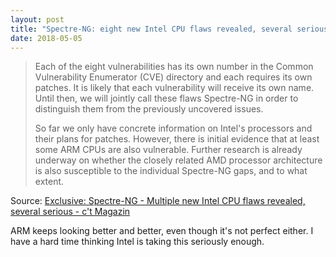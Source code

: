 ```yaml
---
layout: post
title: "Spectre-NG: eight new Intel CPU flaws revealed, several serious"
date: 2018-05-05
---
```


> Each of the eight vulnerabilities has its own number in the Common Vulnerability Enumerator (CVE) directory and each requires its own patches. It is likely that each vulnerability will receive its own name. Until then, we will jointly call these flaws Spectre-NG in order to distinguish them from the previously uncovered issues.
>
> So far we only have concrete information on Intel's processors and their plans for patches. However, there is initial evidence that at least some ARM CPUs are also vulnerable. Further research is already underway on whether the closely related AMD processor architecture is also susceptible to the individual Spectre-NG gaps, and to what extent.

Source: [Exclusive: Spectre-NG - Multiple new Intel CPU flaws revealed, several serious - c't Magazin](https://www.heise.de/ct/artikel/Exclusive-Spectre-NG-Multiple-new-Intel-CPU-flaws-revealed-several-serious-4040648.html)

ARM keeps looking better and better, even though it's not perfect either.  I have a hard time thinking Intel is taking this seriously enough.

